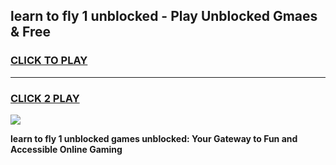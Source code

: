 
## learn to fly 1 unblocked - Play Unblocked Gmaes & Free
<h3>
<a href="https://news.freeplayer.one?title=learn_to_fly_1_unblocked&ref=16F">CLICK TO PLAY</a></h3>
<hr>

<h3>
<a href="https://news.freeplayer.one?title=learn_to_fly_1_unblocked&ref=16F">CLICK 2 PLAY</a>
  
</h3>

<a href="https://news.freeplayer.one?title=learn_to_fly_1_unblocked&ref=16F/"><img src="https://clearcache.store/games.png"></a>


**learn to fly 1 unblocked games unblocked: Your Gateway to Fun and Accessible Online Gaming**
